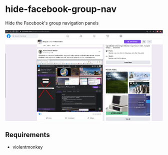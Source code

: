 # hide-facebook-group-nav
Hide the Facebook's group navigation panels

![example](/example.png)

## Requirements
* violentmonkey

